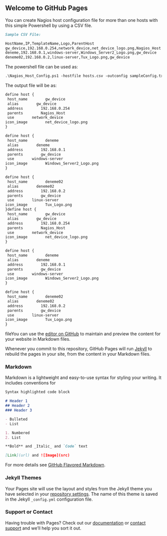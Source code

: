 ## Welcome to GitHub Pages

You can create Nagios host configuration file for more than one hosts with this simple Powershell by using a CSV file.

```markdown
Sample CSV File:

HostName,IP,TemplateName,Logo,ParentHost
gw_device,192.168.0.254,network_device,net_device_logo.png,Nagios_Host
deneme,192.168.0.1,windows-server,Windows_Server2_Logo.png,gw_device
deneme02,192.168.0.2,linux-server,Tux_Logo.png,gw_device

```

The powershell file can be used as:

```markdown
.\Nagios_Host_Config.ps1 -hostfile hosts.csv -outconfig sampleConfig.txt
```
The output file will be as:


```markdown
define host {
 host_name        gw_device
 alias        gw_device
 address        192.168.0.254
 parents        Nagios_Host
 use        network_device
icon_image        net_device_logo.png
}

define host {
 host_name        deneme
 alias        deneme
 address        192.168.0.1
 parents        gw_device
 use        windows-server
icon_image        Windows_Server2_Logo.png
}

define host {
 host_name        deneme02
 alias        deneme02
 address        192.168.0.2
 parents        gw_device
 use        linux-server
icon_image        Tux_Logo.png
}define host {
 host_name        gw_device
 alias        gw_device
 address        192.168.0.254
 parents        Nagios_Host
 use        network_device
icon_image        net_device_logo.png
}

define host {
 host_name        deneme
 alias        deneme
 address        192.168.0.1
 parents        gw_device
 use        windows-server
icon_image        Windows_Server2_Logo.png
}

define host {
 host_name        deneme02
 alias        deneme02
 address        192.168.0.2
 parents        gw_device
 use        linux-server
icon_image        Tux_Logo.png
}
```


 fileYou can use the [editor on GitHub](https://github.com/HCaglar/NagiosHostConfigPowerShell/edit/master/README.md) to maintain and preview the content for your website in Markdown files.

Whenever you commit to this repository, GitHub Pages will run [Jekyll](https://jekyllrb.com/) to rebuild the pages in your site, from the content in your Markdown files.

### Markdown

Markdown is a lightweight and easy-to-use syntax for styling your writing. It includes conventions for

```markdown
Syntax highlighted code block

# Header 1
## Header 2
### Header 3

- Bulleted
- List

1. Numbered
2. List

**Bold** and _Italic_ and `Code` text

[Link](url) and ![Image](src)
```

For more details see [GitHub Flavored Markdown](https://guides.github.com/features/mastering-markdown/).

### Jekyll Themes

Your Pages site will use the layout and styles from the Jekyll theme you have selected in your [repository settings](https://github.com/HCaglar/NagiosHostConfigPowerShell/settings). The name of this theme is saved in the Jekyll `_config.yml` configuration file.

### Support or Contact

Having trouble with Pages? Check out our [documentation](https://help.github.com/categories/github-pages-basics/) or [contact support](https://github.com/contact) and we’ll help you sort it out.
